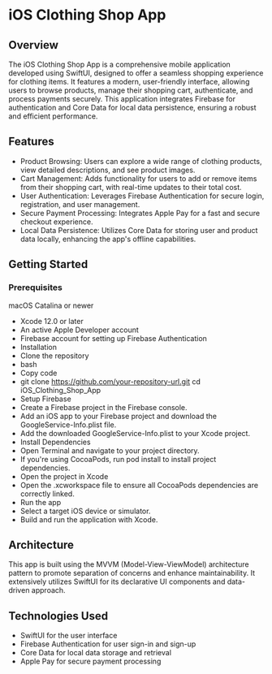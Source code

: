 # iOS Clothing Shop App

## Overview

The iOS Clothing Shop App is a comprehensive mobile application developed using SwiftUI, designed to offer a seamless shopping experience for clothing items. It features a modern, user-friendly interface, allowing users to browse products, manage their shopping cart, authenticate, and process payments securely. This application integrates Firebase for authentication and Core Data for local data persistence, ensuring a robust and efficient performance.

## Features
- Product Browsing: Users can explore a wide range of clothing products, view detailed descriptions, and see product images.
- Cart Management: Adds functionality for users to add or remove items from their shopping cart, with real-time updates to their total cost.
- User Authentication: Leverages Firebase Authentication for secure login, registration, and user management.
- Secure Payment Processing: Integrates Apple Pay for a fast and secure checkout experience.
- Local Data Persistence: Utilizes Core Data for storing user and product data locally, enhancing the app's offline capabilities.

## Getting Started
### Prerequisites
macOS Catalina or newer
- Xcode 12.0 or later
- An active Apple Developer account
- Firebase account for setting up Firebase Authentication
- Installation
- Clone the repository
- bash
- Copy code
- git clone https://github.com/your-repository-url.git cd iOS_Clothing_Shop_App
- Setup Firebase
- Create a Firebase project in the Firebase console.
- Add an iOS app to your Firebase project and download the GoogleService-Info.plist file.
- Add the downloaded GoogleService-Info.plist to your Xcode project.
- Install Dependencies
- Open Terminal and navigate to your project directory.
- If you're using CocoaPods, run pod install to install project dependencies.
- Open the project in Xcode
- Open the .xcworkspace file to ensure all CocoaPods dependencies are correctly linked.
- Run the app
- Select a target iOS device or simulator.
- Build and run the application with Xcode.

  
## Architecture
This app is built using the MVVM (Model-View-ViewModel) architecture pattern to promote separation of concerns and enhance maintainability. It extensively utilizes SwiftUI for its declarative UI components and data-driven approach.

## Technologies Used
- SwiftUI for the user interface
- Firebase Authentication for user sign-in and sign-up
- Core Data for local data storage and retrieval
- Apple Pay for secure payment processing


